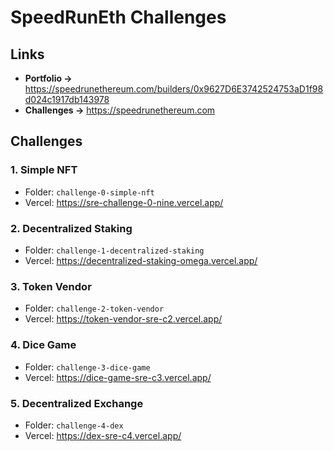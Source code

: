 # SpeedRunEth Challenges
## Links
- **Portfolio ->**
https://speedrunethereum.com/builders/0x9627D6E3742524753aD1f98d024c1917db143978
- **Challenges ->**
https://speedrunethereum.com

## Challenges
### 1. Simple NFT
- Folder: `challenge-0-simple-nft`
- Vercel: https://sre-challenge-0-nine.vercel.app/

### 2. Decentralized Staking
- Folder: `challenge-1-decentralized-staking`
- Vercel: https://decentralized-staking-omega.vercel.app/

### 3. Token Vendor
- Folder: `challenge-2-token-vendor`
- Vercel: https://token-vendor-sre-c2.vercel.app/

### 4. Dice Game
- Folder: `challenge-3-dice-game`
- Vercel: https://dice-game-sre-c3.vercel.app/

### 5. Decentralized Exchange
- Folder: `challenge-4-dex`
- Vercel: https://dex-sre-c4.vercel.app/